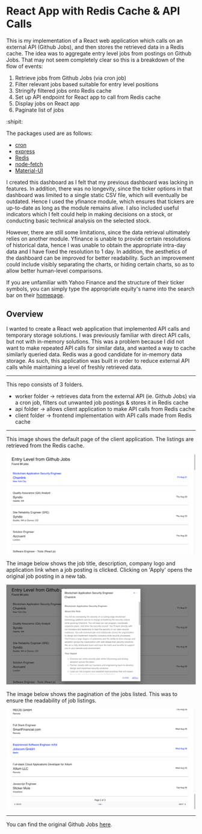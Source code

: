 # React App with Redis Cache & API Calls

This is my implementation of a React web application which calls on an external API (Github Jobs), and then stores the retrieved data in a Redis cache. The idea was to aggregate entry level jobs from postings on Github Jobs. That may not seem completely clear so this is a breakdown of the flow of events:

1. Retrieve jobs from Github Jobs (via cron job)
2. Filter relevant jobs based suitable for entry level positions
3. Stringify filtered jobs onto Redis cache
4. Set up API endpoint for React app to call from Redis cache
5. Display jobs on React app
6. Paginate list of jobs

:shipit:

The packages used are as follows:
- [cron](https://www.npmjs.com/package/cron)
- [express](https://www.npmjs.com/package/express)
- [Redis](https://redislabs.com/lp/node-js-redis/)
- [node-fetch](https://www.npmjs.com/package/node-fetch) 
- [Material-UI](https://material-ui.com/)

I created this dashboard as I felt that my previous dashboard was lacking in features. In addition, there was no longevity, since the ticker options in that dashboard was limited to a single static CSV file, which will eventually be outdated. Hence I used the yfinance module, which ensures that tickers are up-to-date as long as the module remains alive. I also included useful indicators which I felt could help in making decisions on a stock, or conducting basic technical analysis on the selected stock.

However, there are still some limitations, since the data retrieval ultimately relies on another module. Yfinance is unable to provide certain resolutions of historical data, hence I was unable to obtain the appropriate intra-day data and I have fixed the resolution to 1 day. In addition, the aesthetics of the dashboard can be improved for better readability. Such an improvement could include visibly separating the charts, or hiding certain charts, so as to allow better human-level comparisons.

If you are unfamiliar with Yahoo Finance and the structure of their ticker symbols, you can simply type the appropriate equity's name into the search bar on their <a href="https://finance.yahoo.com/">homepage</a>.

## Overview

I wanted to create a React web application that implemented API calls and temporary storage solutions. I was previously familiar with direct API calls, but not with in-memory solutions. This was a problem because I did not want to make repeated API calls for similar data, and wanted a way to cache similarly queried data. Redis was a good candidate for in-memory data storage. As such, this application was built in order to reduce external API calls while maintaining a level of freshly retrieved data.

---

This repo consists of 3 folders.

- worker folder -> retrieves data from the external API (ie. Github Jobs) via a cron job, filters out unwanted job postings & stores it in Redis cache
- api folder -> allows client application to make API calls from Redis cache
- client folder -> frontend implementation with API calls made from Redis cache

---

This image shows the default page of the client application. The listings are retrieved from the Redis cache.

![image](./screenshots/default_page.png)

The image below shows the job title, description, company logo and application link when a job posting is clicked. Clicking on 'Apply' opens the original job posting in a new tab.

![image](./screenshots/selected_job.png)

The image below shows the pagination of the jobs listed. This was to ensure the readability of job listings.

![image](./screenshots/pagination.png)

---

You can find the original Github Jobs <a href="https://jobs.github.com/" target="_blank">here</a>.
